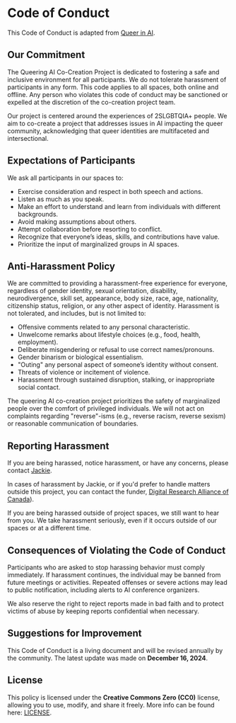 # **Code of Conduct**

This Code of Conduct is adapted from [Queer in AI](https://www.queerinai.com/code-of-conduct).

## **Our Commitment**

The Queering AI Co-Creation Project is dedicated to fostering a safe and inclusive environment for all participants. We do not tolerate harassment of participants in any form. This code applies to all spaces, both online and offline. Any person who violates this code of conduct may be sanctioned or expelled at the discretion of the co-creation project team.

Our project is centered around the experiences of 2SLGBTQIA+ people. We aim to co-create a project that addresses issues in AI impacting the queer community, acknowledging that queer identities are multifaceted and intersectional.

## **Expectations of Participants**

We ask all participants in our spaces to:

- Exercise consideration and respect in both speech and actions.
- Listen as much as you speak.
- Make an effort to understand and learn from individuals with different backgrounds.
- Avoid making assumptions about others.
- Attempt collaboration before resorting to conflict.
- Recognize that everyone’s ideas, skills, and contributions have value.
- Prioritize the input of marginalized groups in AI spaces.

## **Anti-Harassment Policy**

We are committed to providing a harassment-free experience for everyone, regardless of gender identity, sexual orientation, disability, neurodivergence, skill set, appearance, body size, race, age, nationality, citizenship status, religion, or any other aspect of identity. Harassment is not tolerated, and includes, but is not limited to:

- Offensive comments related to any personal characteristic.
- Unwelcome remarks about lifestyle choices (e.g., food, health, employment).
- Deliberate misgendering or refusal to use correct names/pronouns.
- Gender binarism or biological essentialism.
- "Outing" any personal aspect of someone’s identity without consent.
- Threats of violence or incitement of violence.
- Harassment through sustained disruption, stalking, or inappropriate social contact.

The queering AI co-creation project prioritizes the safety of marginalized people over the comfort of privileged individuals. We will not act on complaints regarding "reverse"-isms (e.g., reverse racism, reverse sexism) or reasonable communication of boundaries.

## **Reporting Harassment**

If you are being harassed, notice harassment, or have any concerns, please contact [Jackie](mailto:queering.ai.canada@gmail.com).

In cases of harassment by Jackie, or if you'd prefer to handle matters outside this project, you can contact the funder, [Digital Research Alliance of Canada](https://alliancecan.ca/en)).

If you are being harassed outside of project spaces, we still want to hear from you. We take harassment seriously, even if it occurs outside of our spaces or at a different time.

## **Consequences of Violating the Code of Conduct**

Participants who are asked to stop harassing behavior must comply immediately. If harassment continues, the individual may be banned from future meetings or activities. Repeated offenses or severe actions may lead to public notification, including alerts to AI conference organizers.

We also reserve the right to reject reports made in bad faith and to protect victims of abuse by keeping reports confidential when necessary.

## **Suggestions for Improvement**

This Code of Conduct is a living document and will be revised annually by the community. The latest update was made on **December 16, 2024**.

## **License**

This policy is licensed under the **Creative Commons Zero (CC0)** license, allowing you to use, modify, and share it freely. More info can be found here: [LICENSE](LICENSE).
